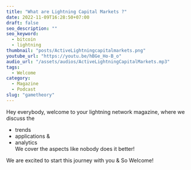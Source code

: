 ```yaml
---
title: "What are Lightning Capital Markets ?"
date: 2022-11-09T16:28:50+07:00
draft: false
seo_description: ""
seo_keyword:
  - bitcoin
  - lightning
thumbnail: "posts/ActiveLightningcapitalmarkets.png"
youtube_url: "https://youtu.be/hBGe_Ho-B_o"
audio_url: "/assets/audios/ActiveLightningCapitalMarkets.mp3"
tags:
  - Welcome
category:
  - Magazine
  - Podcast
slug: "gametheory"
---
```


Hey everybody, welcome to your lightning network magazine, where we discuss the
 - trends
 - applications &
 - analytics              
We cover the aspects like nobody does it better!

We are excited to start this journey with you & So Welcome!
